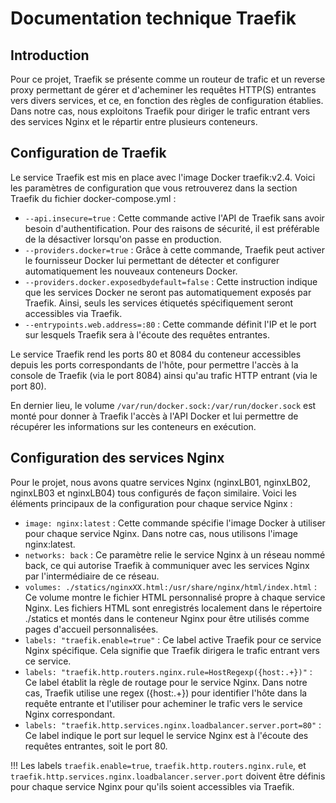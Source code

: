 # Documentation technique Traefik



## Introduction

Pour ce projet, Traefik se présente comme un routeur de trafic et un reverse proxy permettant de gérer et d'acheminer les requêtes HTTP(S) entrantes vers divers services, et ce, en fonction des règles de configuration établies. Dans notre cas, nous exploitons Traefik pour diriger le trafic entrant vers des services Nginx et le répartir entre plusieurs conteneurs.

## Configuration de Traefik

Le service Traefik est mis en place avec l'image Docker traefik:v2.4. Voici les paramètres de configuration que vous retrouverez dans la section Traefik du fichier docker-compose.yml :

- `--api.insecure=true` : Cette commande active l'API de Traefik sans avoir besoin d'authentification. Pour des raisons de sécurité, il est préférable de la désactiver lorsqu'on passe en production.
- `--providers.docker=true` : Grâce à cette commande, Traefik peut activer le fournisseur Docker lui permettant de détecter et configurer automatiquement les nouveaux conteneurs Docker.
- `--providers.docker.exposedbydefault=false` : Cette instruction indique que les services Docker ne seront pas automatiquement exposés par Traefik. Ainsi, seuls les services étiquetés spécifiquement seront accessibles via Traefik.
- `--entrypoints.web.address=:80` : Cette commande définit l'IP et le port sur lesquels Traefik sera à l'écoute des requêtes entrantes.

Le service Traefik rend les ports 80 et 8084 du conteneur accessibles depuis les ports correspondants de l'hôte, pour permettre l'accès à la console de Traefik (via le port 8084) ainsi qu'au trafic HTTP entrant (via le port 80).

En dernier lieu, le volume `/var/run/docker.sock:/var/run/docker.sock` est monté pour donner à Traefik l'accès à l'API Docker et lui permettre de récupérer les informations sur les conteneurs en exécution.

## Configuration des services Nginx

Pour le projet, nous avons quatre services Nginx (nginxLB01, nginxLB02, nginxLB03 et nginxLB04) tous configurés de façon similaire. Voici les éléments principaux de la configuration pour chaque service Nginx :

- `image: nginx:latest` : Cette commande spécifie l'image Docker à utiliser pour chaque service Nginx. Dans notre cas, nous utilisons l'image nginx:latest.
- `networks: back` : Ce paramètre relie le service Nginx à un réseau nommé back, ce qui autorise Traefik à communiquer avec les services Nginx par l'intermédiaire de ce réseau.
- `volumes: ./statics/nginxXX.html:/usr/share/nginx/html/index.html` : Ce volume montre le fichier HTML personnalisé propre à chaque service Nginx. Les fichiers HTML sont enregistrés localement dans le répertoire ./statics et montés dans le conteneur Nginx pour être utilisés comme pages d'accueil personnalisées.
- `labels: "traefik.enable=true"` : Ce label active Traefik pour ce service Nginx spécifique. Cela signifie que Traefik dirigera le trafic entrant vers ce service.
- `labels: "traefik.http.routers.nginx.rule=HostRegexp({host:.+})"` : Ce label établit la règle de routage pour le service Nginx. Dans notre cas, Traefik utilise une regex ({host:.+}) pour identifier l'hôte dans la requête entrante et l'utiliser pour acheminer le trafic vers le service Nginx correspondant.
- `labels: "traefik.http.services.nginx.loadbalancer.server.port=80"` : Ce label indique le port sur lequel le service Nginx est à l'écoute des requêtes entrantes, soit le port 80.

!!! Les labels `traefik.enable=true`, `traefik.http.routers.nginx.rule`, et `traefik.http.services.nginx.loadbalancer.server.port` doivent être définis pour chaque service Nginx pour qu'ils soient accessibles via Traefik.